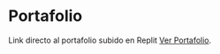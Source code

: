 # Portafolio

Link directo al portafolio subido en Replit [Ver Portafolio](https://portafolio.erickpatriciopa.repl.co).